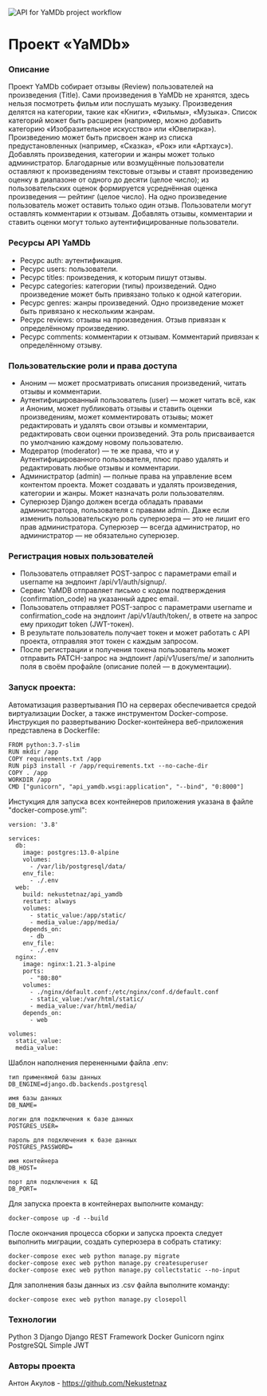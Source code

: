 ![API for YaMDb project workflow](https://github.com/nekustetnaz/yamdb_final/actions/workflows/yamdb_workflow.yml/badge.svg)

# Проект «YaMDb»
### Описание
Проект YaMDb собирает отзывы (Review) пользователей на произведения (Title).
Сами произведения в YaMDb не хранятся, здесь нельзя посмотреть фильм или послушать музыку.
Произведения делятся на категории, такие как «Книги», «Фильмы», «Музыка».
Список категорий может быть расширен (например, можно добавить категорию «Изобразительное искусство» или «Ювелирка»).
Произведению может быть присвоен жанр из списка предустановленных (например, «Сказка», «Рок» или «Артхаус»).
Добавлять произведения, категории и жанры может только администратор.
Благодарные или возмущённые пользователи оставляют к произведениям текстовые отзывы и ставят произведению оценку в диапазоне от одного до десяти (целое число); из пользовательских оценок формируется усреднённая оценка произведения — рейтинг (целое число). На одно произведение пользователь может оставить только один отзыв.
Пользователи могут оставлять комментарии к отзывам.
Добавлять отзывы, комментарии и ставить оценки могут только аутентифицированные пользователи. 

### Ресурсы API YaMDb
- Ресурс auth: аутентификация.
- Ресурс users: пользователи.
- Ресурс titles: произведения, к которым пишут отзывы.
- Ресурс categories: категории (типы) произведений. Одно произведение может быть привязано только к одной категории.
- Ресурс genres: жанры произведений. Одно произведение может быть привязано к нескольким жанрам.
- Ресурс reviews: отзывы на произведения. Отзыв привязан к определённому произведению.
- Ресурс comments: комментарии к отзывам. Комментарий привязан к определённому отзыву.

### Пользовательские роли и права доступа
- Аноним — может просматривать описания произведений, читать отзывы и комментарии.
- Аутентифицированный пользователь (user) — может читать всё, как и Аноним, может публиковать отзывы и ставить оценки произведениям, может комментировать отзывы; может редактировать и удалять свои отзывы и комментарии, редактировать свои оценки произведений. Эта роль присваивается по умолчанию каждому новому пользователю.
- Модератор (moderator) — те же права, что и у Аутентифицированного пользователя, плюс право удалять и редактировать любые отзывы и комментарии.
- Администратор (admin) — полные права на управление всем контентом проекта. Может создавать и удалять произведения, категории и жанры. Может назначать роли пользователям.
- Суперюзер Django должен всегда обладать правами администратора, пользователя с правами admin. Даже если изменить пользовательскую роль суперюзера — это не лишит его прав администратора. Суперюзер — всегда администратор, но администратор — не обязательно суперюзер.

### Регистрация новых пользователей
- Пользователь отправляет POST-запрос с параметрами email и username на эндпоинт /api/v1/auth/signup/.
- Сервис YaMDB отправляет письмо с кодом подтверждения (confirmation_code) на указанный адрес email.
- Пользователь отправляет POST-запрос с параметрами username и confirmation_code на эндпоинт /api/v1/auth/token/, в ответе на запрос ему приходит token (JWT-токен).
- В результате пользователь получает токен и может работать с API проекта, отправляя этот токен с каждым запросом. 
- После регистрации и получения токена пользователь может отправить PATCH-запрос на эндпоинт /api/v1/users/me/ и заполнить поля в своём профайле (описание полей — в документации).

### Запуск проекта:
Автоматизация развертывания ПО на серверах обеспечивается средой виртуализации Docker, а также инструментом Docker-compose. 
Инструкция по развертыванию Docker-контейнера веб-приложения представлена в Dockerfile:
```
FROM python:3.7-slim
RUN mkdir /app
COPY requirements.txt /app
RUN pip3 install -r /app/requirements.txt --no-cache-dir
COPY . /app
WORKDIR /app
CMD ["gunicorn", "api_yamdb.wsgi:application", "--bind", "0:8000"]
```

Инстукция для запуска всех контейнеров приложения указана в файле "docker-compose.yml":
```
version: '3.8'

services:
  db:
    image: postgres:13.0-alpine
    volumes:
      - /var/lib/postgresql/data/
    env_file:
      - ./.env
  web:
    build: nekustetnaz/api_yamdb
    restart: always
    volumes:
      - static_value:/app/static/
      - media_value:/app/media/
    depends_on:
      - db
    env_file:
      - ./.env
  nginx:
    image: nginx:1.21.3-alpine
    ports:
      - "80:80"
    volumes:
      - ./nginx/default.conf:/etc/nginx/conf.d/default.conf
      - static_value:/var/html/static/
      - media_value:/var/html/media/
    depends_on:
      - web

volumes:
  static_value:
  media_value:
```

Шаблон наполнения перененными файла .env:
```
тип применямой базы данных
DB_ENGINE=django.db.backends.postgresql

имя базы данных
DB_NAME=

логин для подключения к базе данных
POSTGRES_USER=

пароль для подключения к базе данных
POSTGRES_PASSWORD=

имя контейнера
DB_HOST=

порт для подключения к БД
DB_PORT=
```

Для запуска проекта в контейнерах выполните команду:
```
docker-compose up -d --build
```

После окончания процесса сборки и запуска проекта следует выполнить миграции, создать суперюзера в собрать статику:
```
docker-compose exec web python manage.py migrate
docker-compose exec web python manage.py createsuperuser
docker-compose exec web python manage.py collectstatic --no-input
```

Для заполнения базы данных из .csv файла выполните команду:
```
docker-compose exec web python manage.py closepoll
```

### Технологии
Python 3
Django
Django REST Framework
Docker
Gunicorn
nginx
PostgreSQL
Simple JWT

### Авторы проекта
Антон Акулов - https://github.com/Nekustetnaz
